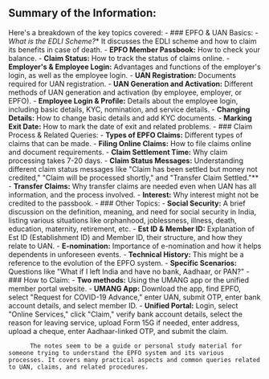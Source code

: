 ## Summary of the Information:

Here's a breakdown of the key topics covered:
	- ### EPFO & UAN Basics:
		- *What is the EDLI Scheme?**  It discusses the EDLI scheme and how to claim its benefits in case of death.
		- **EPFO Member Passbook:** How to check your balance.
		- **Claim Status:** How to track the status of claims online.
		- **Employer's & Employee Login:** Advantages and functions of the employer's login, as well as the employee login.
		- **UAN Registration:** Documents required for UAN registration.
		- **UAN Generation and Activation:** Different methods of UAN generation and activation (by employee, employer, or EPFO).
		- **Employee Login & Profile:** Details about the employee login, including basic details, KYC, nomination, and service details.
		- **Changing Details:** How to change basic details and add KYC documents.
		- **Marking Exit Date:** How to mark the date of exit and related problems.
	- ### Claim Process & Related Queries:
		- **Types of EPFO Claims:** Different types of claims that can be made.
		- **Filing Online Claims:** How to file claims online and document requirements.
		- **Claim Settlement Time:** Why claim processing takes 7-20 days.
		- **Claim Status Messages:** Understanding different claim status messages like "Claim has been settled but money not credited," "Claim will be processed shortly," and "Transfer Claim Settled."**
		- **Transfer Claims:** Why transfer claims are needed even when UAN has all information, and the process involved.
		- **Interest:**  Why interest might not be credited to the passbook.
	- ### Other Topics:
		- **Social Security:** A brief discussion on the definition, meaning, and need for social security in India, listing various situations like orphanhood, joblessness, illness, death, education, maternity, retirement, etc.
		- **Est ID & Member ID:** Explanation of Est ID (Establishment ID) and Member ID, their structure, and how they relate to UAN.
		- **E-nomination:** Importance of e-nomination and how it helps dependents in unforeseen events.
		- **Technical History:** This might be a reference to the evolution of the EPFO system.
		- **Specific Scenarios:** Questions like "What if I left India and have no bank, Aadhaar, or PAN?"
	- ### How to Claim:
		- **Two methods:** Using the UMANG app or the unified member portal website.
		- **UMANG App:** Download the app, find EPFO, select "Request for COVID-19 Advance," enter UAN, submit OTP, enter bank account details, and select member ID.
		- **Unified Portal:** Login, select "Online Services," click "Claim," verify bank account details, select the reason for leaving service, upload Form 15G if needed, enter address, upload a cheque, enter Aadhaar-linked OTP, and submit the claim.
		  
		  The notes seem to be a guide or personal study material for someone trying to understand the EPFO system and its various processes. It covers many practical aspects and common queries related to UAN, claims, and related procedures.
